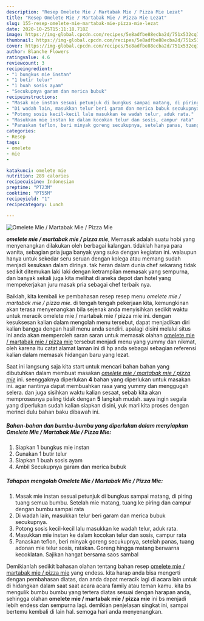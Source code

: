 ```yaml
---
description: "Resep Omelete Mie / Martabak Mie / Pizza Mie Lezat"
title: "Resep Omelete Mie / Martabak Mie / Pizza Mie Lezat"
slug: 155-resep-omelete-mie-martabak-mie-pizza-mie-lezat
date: 2020-10-25T15:11:18.718Z
image: https://img-global.cpcdn.com/recipes/5e8adfbe88ecba2d/751x532cq70/omelete-mie-martabak-mie-pizza-mie-foto-resep-utama.jpg
thumbnail: https://img-global.cpcdn.com/recipes/5e8adfbe88ecba2d/751x532cq70/omelete-mie-martabak-mie-pizza-mie-foto-resep-utama.jpg
cover: https://img-global.cpcdn.com/recipes/5e8adfbe88ecba2d/751x532cq70/omelete-mie-martabak-mie-pizza-mie-foto-resep-utama.jpg
author: Blanche Flowers
ratingvalue: 4.6
reviewcount: 3
recipeingredient:
- "1 bungkus mie instan"
- "1 butir telur"
- "1 buah sosis ayam"
- "Secukupnya garam dan merica bubuk"
recipeinstructions:
- "Masak mie instan sesuai petunjuk di bungkus sampai matang, di piring tuang semua bumbu. Setelah mie matang, tuang ke piring dan campur dengan bumbu sampai rata"
- "Di wadah lain, masukkan telur beri garam dan merica bubuk secukupnya."
- "Potong sosis kecil-kecil lalu masukkan ke wadah telur, aduk rata."
- "Masukkan mie instan ke dalam kocokan telur dan sosis, campur rata"
- "Panaskan teflon, beri minyak goreng secukupnya, setelah panas, tuang adonan mie telur sosis, ratakan. Goreng hingga matang berwarna kecoklatan. Sajikan hangat bersama saos sambal"
categories:
- Resep
tags:
- omelete
- mie
- 

katakunci: omelete mie  
nutrition: 289 calories
recipecuisine: Indonesian
preptime: "PT23M"
cooktime: "PT55M"
recipeyield: "1"
recipecategory: Lunch

---
```



![Omelete Mie / Martabak Mie / Pizza Mie](https://img-global.cpcdn.com/recipes/5e8adfbe88ecba2d/751x532cq70/omelete-mie-martabak-mie-pizza-mie-foto-resep-utama.jpg)

<b><i>omelete mie / martabak mie / pizza mie</i></b>, Memasak adalah suatu hobi yang menyenangkan dilakukan oleh berbagai kalangan. tidaklah hanya para wanita, sebagian pria juga banyak yang suka dengan kegiatan ini. walaupun hanya untuk sekedar seru seruan dengan kolega atau memang sudah menjadi kesukaan dalam dirinya. tak heran dalam dunia chef sekarang tidak sedikit ditemukan laki laki dengan ketrampilan memasak yang sempurna, dan banyak sekali juga kita melihat di aneka depot dan hotel yang mempekerjakan juru masak pria sebagai chef terbaik nya.



Baiklah, kita kembali ke pembahasan resep resep menu <i>omelete mie / martabak mie / pizza mie</i>. di tengah tengah pekerjaan kita, kemungkinan akan terasa menyenangkan bila sejenak anda menyisihkan sedikit waktu untuk meracik omelete mie / martabak mie / pizza mie ini. dengan kesuksesan kalian dalam mengolah menu tersebut, dapat menjadikan diri kalian bangga dengan hasil menu anda sendiri. apalagi disini melalui situs ini anda akan memperoleh saran saran untuk memasak olahan <u>omelete mie / martabak mie / pizza mie</u> tersebut menjadi menu yang yummy dan nikmat, oleh karena itu catat alamat laman ini di hp anda sebagai sebagian referensi kalian dalam memasak hidangan baru yang lezat.


Saat ini langsung saja kita start untuk mencari bahan bahan yang dibutuhkan dalam membuat masakan <u><i>omelete mie / martabak mie / pizza mie</i></u> ini. seenggaknya diperlukan <b>4</b> bahan yang diperlukan untuk masakan ini. agar nantinya dapat membuahkan rasa yang yummy dan menggugah selera. dan juga sisihkan waktu kalian sesaat, sebab kita akan memprosesnya paling tidak dengan <b>5</b> langkah mudah. saya ingin segala yang diperlukan sudah kalian siapkan disini, yuk mari kita proses dengan merinci dulu bahan baku dibawah ini.

<!--inarticleads1-->

##### Bahan-bahan dan bumbu-bumbu yang diperlukan dalam menyiapkan Omelete Mie / Martabak Mie / Pizza Mie:

1. Siapkan 1 bungkus mie instan
1. Gunakan 1 butir telur
1. Siapkan 1 buah sosis ayam
1. Ambil Secukupnya garam dan merica bubuk




<!--inarticleads2-->

##### Tahapan mengolah Omelete Mie / Martabak Mie / Pizza Mie:

1. Masak mie instan sesuai petunjuk di bungkus sampai matang, di piring tuang semua bumbu. Setelah mie matang, tuang ke piring dan campur dengan bumbu sampai rata
1. Di wadah lain, masukkan telur beri garam dan merica bubuk secukupnya.
1. Potong sosis kecil-kecil lalu masukkan ke wadah telur, aduk rata.
1. Masukkan mie instan ke dalam kocokan telur dan sosis, campur rata
1. Panaskan teflon, beri minyak goreng secukupnya, setelah panas, tuang adonan mie telur sosis, ratakan. Goreng hingga matang berwarna kecoklatan. Sajikan hangat bersama saos sambal




Demikianlah sedikit bahasan olahan tentang bahan resep <u>omelete mie / martabak mie / pizza mie</u> yang endess. kita harap anda bisa mengerti dengan pembahasan diatas, dan anda dapat meracik lagi di acara lain untuk di hidangkan dalam saat saat acara acara family atau teman kamu. kita bs mengulik bumbu bumbu yang tertera diatas sesuai dengan harapan anda, sehingga olahan <b>omelete mie / martabak mie / pizza mie</b> ini bs menjadi lebih endess dan sempurna lagi. demikian penjelasan singkat ini, sampai bertemu kembali di lain hal. semoga hari anda menyenangkan.
